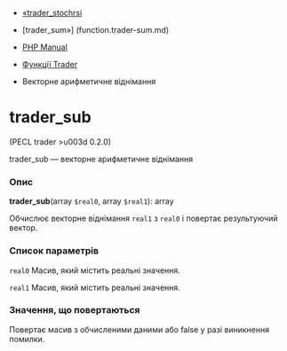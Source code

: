 - [«trader_stochrsi](function.trader-stochrsi.md)
- [trader_sum»] (function.trader-sum.md)

- [PHP Manual](index.md)
- [Функції Trader](ref.trader.md)
- Векторне арифметичне віднімання

# trader_sub

(PECL trader \>u003d 0.2.0)

trader_sub — векторне арифметичне віднімання

### Опис

**trader_sub**(array `$real0`, array `$real1`): array

Обчислює векторне віднімання `real1` з `real0` і повертає
результуючий вектор.

### Список параметрів

`real0`
Масив, який містить реальні значення.

`real1`
Масив, який містить реальні значення.

### Значення, що повертаються

Повертає масив з обчисленими даними або false у разі
виникнення помилки.
